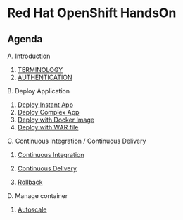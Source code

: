 # Red Hat OpenShift HandsOn

## Agenda
A. Introduction
 1. [TERMINOLOGY](introduction/terminology.md)
 2. [AUTHENTICATION](introduction/authorization.md)

B. Deploy Application
 1. [Deploy Instant App](deployInstantApp/DeployInstantApp.md)
 2. [Deploy Complex App](deployComplexApp/DeployComplexApp.md)
 3. [Deploy with Docker Image](deployDockerImage/DeployDockerImage.md)
 4. [Deploy with WAR file](deployWarfile/deployWarfile.md)

C. Continuous Integration / Continuous Delivery
 1. [Continuous Integration](continuousIntegration/continuousIntegration.md)

 2. [Continuous Delivery](continuousDelivery/continuousDelivery.md)

 3. [Rollback](rollback/rollback.md)

D. Manage container
 1. [Autoscale](autoscale/autoscale.md)
